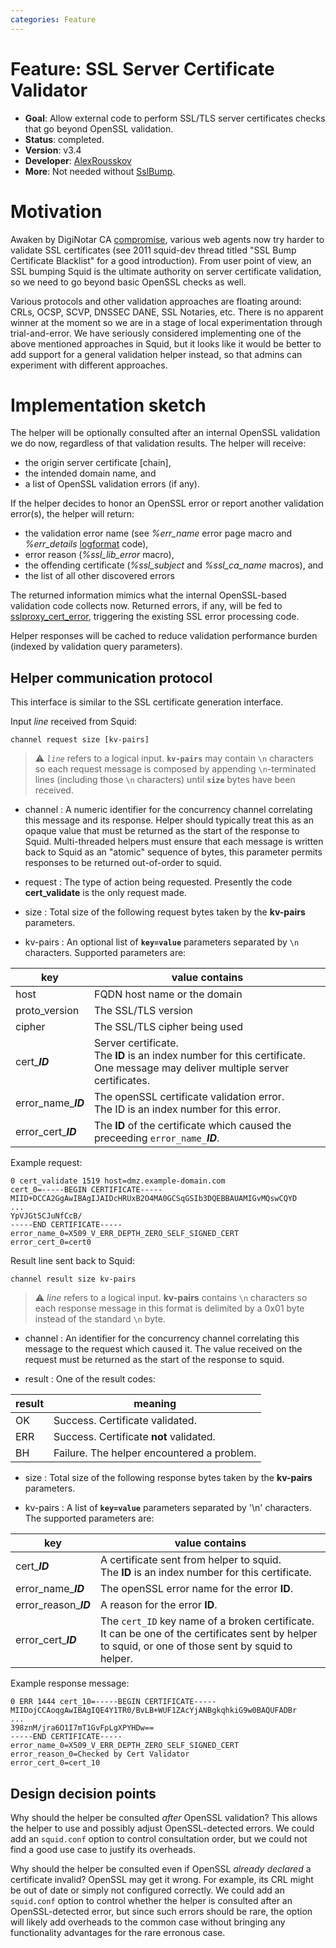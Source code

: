 ```yaml
---
categories: Feature
---
```

# Feature: SSL Server Certificate Validator

- **Goal**: Allow external code to perform SSL/TLS server certificates
  checks that go beyond OpenSSL validation.
- **Status**: completed.
- **Version**: v3.4
- **Developer**: [AlexRousskov](/AlexRousskov)
- **More**: Not needed without [SslBump](/Features/SslBump).

# Motivation

Awaken by DigiNotar CA
[compromise](http://blog.mozilla.org/security/2011/08/29/fraudulent-google-com-certificate/),
various web agents now try harder to validate SSL certificates (see 2011
squid-dev thread titled "SSL Bump Certificate Blacklist"
for a good introduction). From user point of view, an SSL bumping Squid
is the ultimate authority on server certificate validation, so we need
to go beyond basic OpenSSL checks as well.

Various protocols and other validation approaches are floating around:
CRLs, OCSP, SCVP, DNSSEC DANE, SSL Notaries, etc. There is no apparent
winner at the moment so we are in a stage of local experimentation
through trial-and-error. We have seriously considered implementing one
of the above mentioned approaches in Squid, but it looks like it would
be better to add support for a general validation helper instead, so
that admins can experiment with different approaches.

# Implementation sketch

The helper will be optionally consulted after an internal OpenSSL
validation we do now, regardless of that validation results. The helper
will receive:

- the origin server certificate \[chain\],
- the intended domain name, and
- a list of OpenSSL validation errors (if any).

If the helper decides to honor an OpenSSL error or report another
validation error(s), the helper will return:

- the validation error name (see *%err_name* error page macro and
  *%err_details* [logformat](http://www.squid-cache.org/Doc/config/logformat) code),
- error reason (*%ssl_lib_error* macro),
- the offending certificate (*%ssl_subject* and *%ssl_ca_name*
  macros), and
- the list of all other discovered errors

The returned information mimics what the internal OpenSSL-based
validation code collects now. Returned errors, if any, will be fed to
[sslproxy_cert_error](http://www.squid-cache.org/Doc/config/sslproxy_cert_error),
triggering the existing SSL error processing code.

Helper responses will be cached to reduce validation performance burden
(indexed by validation query parameters).

## Helper communication protocol

This interface is similar to the SSL certificate generation interface.

Input *line* received from Squid:

    channel request size [kv-pairs]

> :warning:
  *`line`* refers to a logical input. **`kv-pairs`** may contain `\n` characters so
  each request message is composed by appending `\n`-terminated lines (including
  those `\n` characters) until **`size`** bytes have been received.

- channel
:  A numeric identifier for the concurrency channel correlating this message and its response.
   Helper should typically treat this as an opaque value that must be returned as the start of the response to Squid.
   Multi-threaded helpers must ensure that each message is written back to Squid as an "atomic" sequence of bytes,
   this parameter permits responses to be returned out-of-order to squid.

- request
:   The type of action being requested. Presently the code
    **cert_validate** is the only request made.

- size
:   Total size of the following request bytes taken by the
    **kv-pairs** parameters.

- kv-pairs
:   An optional list of **`key=value`** parameters separated by `\n` characters.
    Supported parameters are:

| **key** | **value** contains |
| --- | --- |
| host                | FQDN host name or the domain |
| proto_version       | The SSL/TLS version |
| cipher              | The SSL/TLS cipher being used |
| cert_***ID***       | Server certificate.<br>The **ID** is an index number for this certificate.<br>One message may deliver multiple server certificates. |
| error_name_***ID*** | The openSSL certificate validation error.<br>The ID is an index number for this error. |
| error_cert_***ID*** | The **ID** of the certificate which caused the preceeding `error_name_`***ID***. |

Example request:

    0 cert_validate 1519 host=dmz.example-domain.com
    cert_0=-----BEGIN CERTIFICATE-----
    MIID+DCCA2GgAwIBAgIJAIDcHRUxB2O4MA0GCSqGSIb3DQEBBAUAMIGvMQswCQYD
    ...
    YpVJGt5CJuNfCcB/
    -----END CERTIFICATE-----
    error_name_0=X509_V_ERR_DEPTH_ZERO_SELF_SIGNED_CERT
    error_cert_0=cert0

Result line sent back to Squid:

    channel result size kv-pairs

> :warning:
  *line* refers to a logical input. **kv-pairs** contains `\n` characters so
  each response message in this format is delimited by a 0x01 byte instead of the
  standard `\n` byte.

- channel
:  An identifier for the concurrency channel correlating this message to the request which caused it.
   The value received on the request must be returned as the start of the response to squid.

- result
:  One of the result codes:

| **result** | **meaning** |
| --- | --- |
| OK  | Success. Certificate validated. |
| ERR | Success. Certificate **not** validated. |
| BH  | Failure. The helper encountered a problem. |

- size
:   Total size of the following response bytes taken by the **kv-pairs** parameters.

- kv-pairs
:   A list of **`key=value`** parameters separated by '\n' characters. The
    supported parameters are:

| **key** | **value** contains |
| --- | --- |
| cert_***ID***         | A certificate sent from helper to squid.<br>The **ID** is an index number for this certificate. |
| error_name_***ID***   | The openSSL error name for the error **ID**. |
| error_reason_***ID*** | A reason for the error **ID**. |
| error_cert_***ID***   | The `cert_ID` key name of a broken certificate.<br>It can be one of the certificates sent by helper to squid, or one of those sent by squid to helper. |

Example response message:

    0 ERR 1444 cert_10=-----BEGIN CERTIFICATE-----
    MIIDojCCAoqgAwIBAgIQE4Y1TR0/BvLB+WUF1ZAcYjANBgkqhkiG9w0BAQUFADBr
    ...
    398znM/jra6O1I7mT1GvFpLgXPYHDw==
    -----END CERTIFICATE-----
    error_name_0=X509_V_ERR_DEPTH_ZERO_SELF_SIGNED_CERT
    error_reason_0=Checked by Cert Validator
    error_cert_0=cert_10

## Design decision points

Why should the helper be consulted *after* OpenSSL validation? This
allows the helper to use and possibly adjust OpenSSL-detected errors. We
could add an `squid.conf` option to control consultation order, but we
could not find a good use case to justify its overheads.

Why should the helper be consulted even if OpenSSL *already declared* a
certificate invalid? OpenSSL may get it wrong. For example, its CRL
might be out of date or simply not configured correctly. We could add an
`squid.conf` option to control whether the helper is consulted after an
OpenSSL-detected error, but since such errors should be rare, the option
will likely add overheads to the common case without bringing any
functionality advantages for the rare erronous case.
